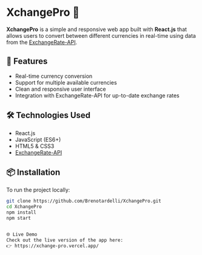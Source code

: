 # XchangePro 💱

**XchangePro** is a simple and responsive web app built with **React.js** that allows users to convert between different currencies in real-time using data from the [ExchangeRate-API](https://www.exchangerate-api.com/).

## 🚀 Features

- Real-time currency conversion
- Support for multiple available currencies
- Clean and responsive user interface
- Integration with ExchangeRate-API for up-to-date exchange rates

## 🛠️ Technologies Used

- React.js
- JavaScript (ES6+)
- HTML5 & CSS3
- [ExchangeRate-API](https://www.exchangerate-api.com/)

## 📦 Installation

To run the project locally:

```bash
git clone https://github.com/Brenotardelli/XchangePro.git
cd XchangePro
npm install
npm start


🌐 Live Demo
Check out the live version of the app here:
👉 https://xchange-pro.vercel.app/
